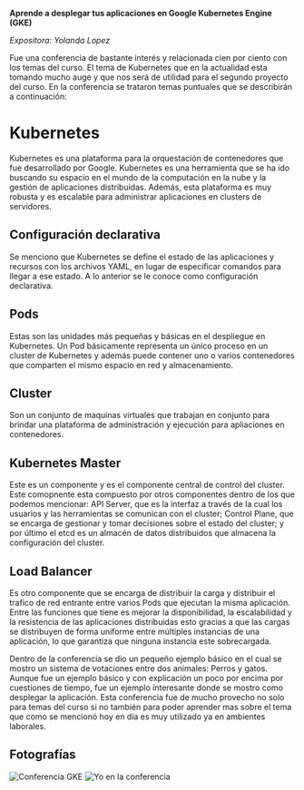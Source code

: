 **Aprende a desplegar tus aplicaciones en Google Kubernetes Engine (GKE)**

_Expositora: Yolanda Lopez_

Fue una conferencia de bastante interés y relacionada cien por ciento con los temas del curso. El tema de Kubernetes que en la actualidad esta tomando mucho auge y que nos será de utilidad para el segundo proyecto del curso. En la conferencia se trataron temas puntuales que se describirán a continuación:

# Kubernetes
Kubernetes es una plataforma para la orquestación de contenedores que fue desarrollado por Google. Kubernetes es una herramienta que se ha ido buscando su espacio en el mundo de la computación en la nube y la gestión de aplicaciones distribuidas. Además, esta plataforma es muy robusta y es escalable para administrar aplicaciones en clusters de servidores.

## Configuración declarativa
Se menciono que Kubernetes se define el estado de las aplicaciones y recursos con los archivos YAML, en lugar de especificar comandos para llegar a ese estado. A lo anterior se le conoce como configuración declarativa.

## Pods
Estas son las unidades más pequeñas y básicas en el despliegue en Kubernetes. Un Pod básicamente representa un único proceso en un cluster de Kubernetes y además puede contener uno o varios contenedores que comparten el mismo espacio en red y almacenamiento.

## Cluster
Son un conjunto de maquinas virtuales que trabajan en conjunto para brindar una plataforma de administración y ejecución para apliaciones en contenedores.

## Kubernetes Master
Este es un componente y es el componente central de control del cluster. Este comopnente esta compuesto por otros componentes dentro de los que podemos mencionar: API Server, que es la interfaz a través de la cual los usuarios y las herramientas se comunican con el cluster; Control Plane, que se encarga de gestionar y tomar decisiones sobre el estado del cluster; y por último el etcd es un almacén de datos distribuidos que almacena la configuración del cluster.

## Load Balancer
Es otro componente que se encarga de distribuir la carga y distribuir el trafico de red entrante entre varios Pods que ejecutan la misma aplicación. Entre las funciones que tiene es mejorar la disponibilidad, la escalabilidad y la resistencia de las aplicaciones distribuidas esto gracias a que las cargas se distribuyen de forma uniforme entre múltiples instancias de una aplicación, lo que garantiza que ninguna instancia este sobrecargada.

Dentro de la conferencia se dio un pequeño ejemplo básico en el cual se mostro un sistema de votaciones entre dos animales: Perros y gatos. Aunque fue un ejemplo básico y con explicación un poco por encima por cuestiones de tiempo, fue un ejemplo interesante donde se mostro como desplegar la aplicación. Esta conferencia fue de mucho provecho no solo para temas del curso si no también para poder aprender mas sobre el tema que como se mencionó hoy en día es muy utilizado ya en ambientes laborales.

## Fotografías
![Conferencia GKE](https://media.discordapp.net/attachments/764502305009303622/1164931237232779356/image.png?ex=654501c2&is=65328cc2&hm=1add496907c4aff9bccb76e6e9b6a26f4d3e0566db28cba81701ba2f4f2004eb&=)
![Yo en la conferencia](https://media.discordapp.net/attachments/764502305009303622/1164931403520151552/image.png?ex=654501e9&is=65328ce9&hm=6981e900f93aca78b680d9b8ad7c33c2ccc68be677ed68f45854c1e3c18f462b&=)
